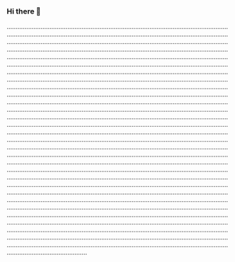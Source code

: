 ### Hi there 👋

.....................................................................................................................................................................................................................................................................................................................................................................................................................................................................................................................................................................................................................................................................................................................................................................................................................................................................................................................................................................................................................................................................................................................................................................................................................................................................................................................................................................................................................................................................................................................................................................................................................................................................................................................................................................................................................................................................................................................................................................................................................................................................................................................................................................................................................................................................................................................................................................................................................................................................................................................................................................................................................................................................................................................................................................................................................................................................................................................................................................................................................................................................................................................................................................................................................................................................................................................................................................................................................................................................................................................................................................................................................................................................................................................................................................................................................................................................................................................